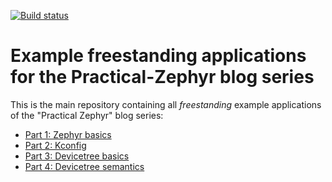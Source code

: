 [![Build status](https://github.com/lmapii/practical-zephyr/workflows/ci/badge.svg)](https://github.com/lmapii/practical-zephyr/actions)

# Example freestanding applications for the Practical-Zephyr blog series

This is the main repository containing all _freestanding_ example applications of the "Practical Zephyr" blog series:

- [Part 1: Zephyr basics](https://interrupt.memfault.com/blog/practical_zephyr_basics)
- [Part 2: Kconfig](https://interrupt.memfault.com/blog/practical_zephyr_kconfig)
- [Part 3: Devicetree basics](https://interrupt.memfault.com/blog/practical_zephyr_dt)
- [Part 4: Devicetree semantics](https://interrupt.memfault.com/blog/practical_zephyr_dt_semantics)

<!--
The [practical-zephyr-manifest-repository](https://github.com/lmapii/practical-zephyr-manifest-repository) is a separate repository that is used for demonstrating _West workspaces_.
-->
